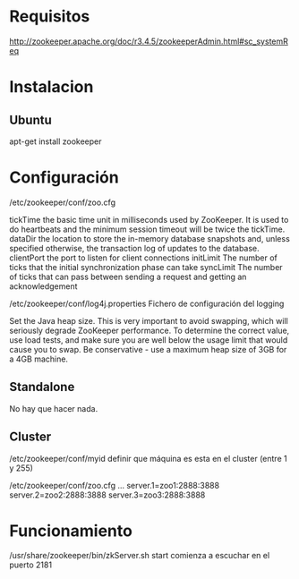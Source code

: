 # Requisitos
http://zookeeper.apache.org/doc/r3.4.5/zookeeperAdmin.html#sc_systemReq

# Instalacion
## Ubuntu
apt-get install zookeeper

# Configuración

/etc/zookeeper/conf/zoo.cfg

tickTime
  the basic time unit in milliseconds used by ZooKeeper. It is used to do heartbeats and the minimum session timeout will be twice the tickTime.
dataDir
  the location to store the in-memory database snapshots and, unless specified otherwise, the transaction log of updates to the database.
clientPort
  the port to listen for client connections
initLimit
  The number of ticks that the initial synchronization phase can take
syncLimit
  The number of ticks that can pass between sending a request and getting an acknowledgement


/etc/zookeeper/conf/log4j.properties
  Fichero de configuración del logging

Set the Java heap size. This is very important to avoid swapping, which will seriously degrade ZooKeeper performance. To determine the correct value, use load tests, and make sure you are well below the usage limit that would cause you to swap. Be conservative - use a maximum heap size of 3GB for a 4GB machine.

## Standalone
No hay que hacer nada.

## Cluster
/etc/zookeeper/conf/myid
  definir que máquina es esta en el cluster (entre 1 y 255)

/etc/zookeeper/conf/zoo.cfg
...
server.1=zoo1:2888:3888
server.2=zoo2:2888:3888
server.3=zoo3:2888:3888


# Funcionamiento
/usr/share/zookeeper/bin/zkServer.sh start
  comienza a escuchar en el puerto 2181
